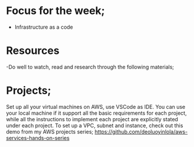 # Focus for the week;
- Infrastructure as a code

# Resources
-Do well to watch, read and research through the following materials; 


# Projects;

Set up all your virtual machines on AWS, use VSCode as IDE. You can use your local machine if it support all the basic requirements for each project, while all the instructions to implement each project are explicitly stated under each project. To set up a VPC, subnet and instance, check out this demo from my AWS projects series; https://github.com/deoluoyinlola/aws-services-hands-on-series